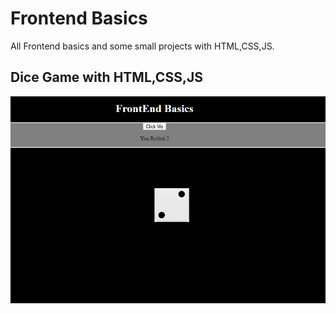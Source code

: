 # Frontend Basics
All Frontend basics and some small projects with HTML,CSS,JS.

## Dice Game with HTML,CSS,JS

![Sample Image](https://github.com/srinivas175/Frontend-basics/blob/master/img/Dice_Game.PNG)
